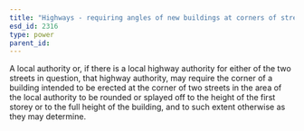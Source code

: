 ```yaml
---
title: "Highways - requiring angles of new buildings at corners of streets to be rounded off"
esd_id: 2316
type: power
parent_id:  
---
```


A local authority or, if there is a local highway authority for either of the two streets in question, that highway authority, may require the corner of a building intended to be erected at the corner of two streets in the area of the local authority to be rounded or splayed off to the height of the first storey or to the full height of the building, and to such extent otherwise as they may determine.

